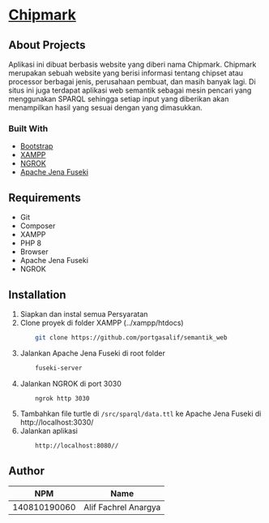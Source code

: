<h1 align="left"><a href="https://github.com/portgasalif/semantik_web" target="_blank">Chipmark</a></h1>

## About Projects

Aplikasi ini dibuat berbasis website yang diberi nama Chipmark. Chipmark merupakan sebuah website yang berisi informasi tentang chipset atau processor berbagai jenis, perusahaan pembuat, dan masih banyak lagi. Di situs ini juga terdapat aplikasi web semantik sebagai mesin pencari yang menggunakan SPARQL sehingga setiap input yang diberikan akan menampilkan hasil yang sesuai dengan yang dimasukkan.

### Built With

- [Bootstrap](https://getbootstrap.com/)
- [XAMPP](https://www.apachefriends.org/download.html)
- [NGROK](https://ngrok.com/)
- [Apache Jena Fuseki](https://jena.apache.org/documentation/fuseki2/index.html)

## Requirements

<ul>
    <li>Git</li>
    <li>Composer</li>
    <li>XAMPP</li>
    <li>PHP 8</li>
    <li>Browser</li>
    <li>Apache Jena Fuseki</li>
    <li>NGROK</li>
</ul>

## Installation

1. Siapkan dan instal semua Persyaratan
2. Clone proyek di folder XAMPP (../xampp/htdocs)
   ```sh
       git clone https://github.com/portgasalif/semantik_web
   ```
3. Jalankan Apache Jena Fuseki di root folder
   ```sh
       fuseki-server
   ```
4. Jalankan NGROK di port 3030
   ```
       ngrok http 3030
   ```
5. Tambahkan file turtle di `/src/sparql/data.ttl` ke Apache Jena Fuseki di http://localhost:3030/
6. Jalankan aplikasi
   ```sh
       http://localhost:8080//
   ```

## Author

| NPM          | Name                 |
| ------------ | -------------------- |
| 140810190060 | Alif Fachrel Anargya |
